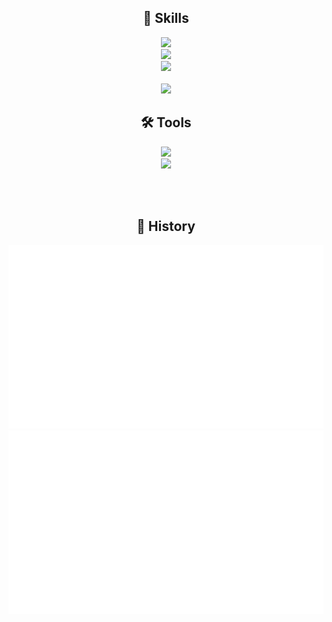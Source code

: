 <div align = "center">
<!--
  <img src="https://capsule-render.vercel.app/api?type=waving&color=gradient&height=150&section=header&text=&fontSize=70&fontAlign=50&descAlign=50&descAlignY=50&animation=fadeIn&fontColor=" />
-->
<!--   
[![Typing SVG](https://readme-typing-svg.herokuapp.com/?lines=Hi!+I'm+Young+Woo!;&center=true&vCenter=true&color=4FD3C4&font=Fredoka&size=30&width=700&height=100)](https://git.io/typing-svg) -->
  

<!-- <h1>About Me</h1> -->
  

<!-- </br></br> -->

<!-- <h2><b>📖 Study </b></h2>

<p align="center">
<!--   <img alt="SpringBoot" src ="https://img.shields.io/badge/SpringBoot-6DB33F.svg?&style=for-the-badge&logo=springboot&logoColor=white" />
</p> -->

<h2><b>📖 Skills </b></h2>
  
<p align="center">
<!--     <img alt="HTML5" src ="https://img.shields.io/badge/HTML5-E34F26.svg?&style=for-the-badge&logo=html5&logoColor=white" />
  <img alt="CSS3" src ="https://img.shields.io/badge/CSS3-1572B6.svg?&style=for-the-badge&logo=css3&logoColor=white"/>
  <img alt="JS" src ="https://img.shields.io/badge/JAVASCRIPT-F7DF1E.svg?&style=for-the-badge&logo=javascript&logoColor=black"/>
  </br>
  <img alt="C" src ="https://img.shields.io/badge/C-A8B9CC.svg?&style=for-the-badge&logo=C&logoColor=white"/>
  <img alt="JAVA" src="https://img.shields.io/badge/JAVA-007396?style=for-the-badge&logo=java&logoColor=white">
  </br>
  <img alt="MYSQL" src ="https://img.shields.io/badge/MYSQL-4479A1.svg?&style=for-the-badge&logo=mysql&logoColor=white"/>
  <img alt="Mariadb" src ="https://img.shields.io/badge/MARIADB-003545.svg?&style=for-the-badge&logo=mariadb&logoColor=white"/>
  <img alt="MONGODB" src ="https://img.shields.io/badge/MONGODB-47A248.svg?&style=for-the-badge&logo=mongodb&logoColor=white"/>
  </br>
  <img alt="HEROKU" src ="https://img.shields.io/badge/HEROKU-430098.svg?&style=for-the-badge&logo=heroku&logoColor=white"/> -->
  <img src="https://skillicons.dev/icons?i=html,css,js,bootstrap" />
  </br>
  <img src="https://skillicons.dev/icons?i=java,spring" />
  </br>
  <img src="https://skillicons.dev/icons?i=jquery" />
  </br>
<!--   <img src="https://skillicons.dev/icons?i=c" />
  <img src="https://skillicons.dev/icons?i=python" /> -->
<!--   <img src="https://skillicons.dev/icons?i=hibernate" />
  <img src="https://skillicons.dev/icons?i=nodejs" />
  <img src="https://skillicons.dev/icons?i=androidstudio" /> -->
  </br>
  <img src="https://skillicons.dev/icons?i=mysql" />
  </br>
<!--   <img src="https://skillicons.dev/icons?i=heroku" /> -->
</p>

<h2><b>🛠 Tools <b></h2>
<p>
<!--   <img alt="NOTION" src ="https://img.shields.io/badge/NOTION-000000.svg?&style=for-the-badge&logo=notion&logoColor=white"/>
  <img alt="INTELLIJ" src ="https://img.shields.io/badge/INTELLIJ-000000.svg?&style=for-the-badge&logo=intellijidea&logoColor=white"/> -->
  <img src="https://skillicons.dev/icons?i=vscode,eclipse" />
  </br>
  <img src="https://skillicons.dev/icons?i=postman,github" />
  </br>
</p>
  
  
</br></br>
 
<h2><b>🧾 History <b></h2>
<div> 
    <a href ="#">
      <img style="align:center" src="https://raw.githubusercontent.com/Yu-YoungWoo/github-stats-transparent/output/generated/overview.svg">
    </a>
    <a href ="#">
      <img style="align:center" src="https://raw.githubusercontent.com/Yu-YoungWoo/github-stats-transparent/output/generated/languages.svg" >
    </a>
</div>

</br></br>


<!-- <h2><b>BaekJoon</b></h2>

<a href="https://solved.ac/profile/taeuk14">
  <img style="align:center" src="http://mazassumnida.wtf/api/v2/generate_badge?boj=taeuk14">
</a> -->


  

  <!-- ![Yu-YoungWoo GitHub stats](https://github-readme-stats.vercel.app/api?username=Yu-YoungWoo&show_icons=true&theme=ayu-mirage&count-private=true)
</br>
![Top Langs](https://github-readme-stats.vercel.app/api/top-langs/?username=Yu-YoungWoo&layout=compact&theme=ayu-mirage&langs_count=5&count-private=true)
 -->

</div>


